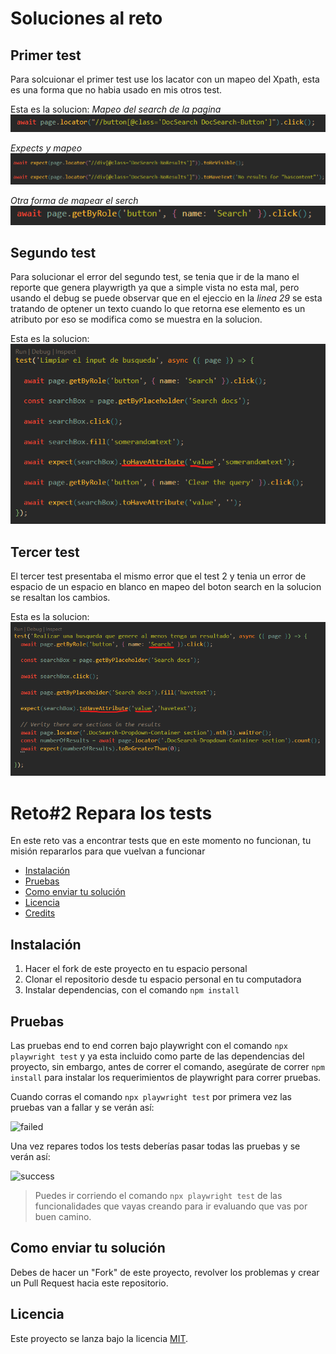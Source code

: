 # Soluciones al reto

## Primer test

Para solcuionar el primer test use los lacator con un mapeo del Xpath, esta es una forma que no habia usado en mis otros test.

Esta es la solucion:
_Mapeo del search de la pagina_
![locator](./screenshots/locator.png)

_Expects y mapeo_
![expects](./screenshots/expectLocator.png)

_Otra forma de mapear el serch_
![search](./screenshots/Search.png)

## Segundo test

Para solucionar el error del segundo test, se tenia que ir de la mano el reporte que genera playwrigth ya que a simple vista no esta mal, pero usando el debug se puede observar que en el ejeccio en la _linea 29_ se esta tratando de optener un texto cuando lo que retorna ese elemento es un atributo por eso se modifica como se muestra en la solucion.

Esta es la solucion:
![test2](./screenshots/test2.png)

## Tercer test

El tercer test presentaba el mismo error que el test 2 y tenia un error de espacio de un espacio en blanco en mapeo del boton search en la solucion se resaltan los cambios.

Esta es la solucion:
![test3](./screenshots/test3.png)

# Reto#2 Repara los tests

En este reto vas a encontrar tests que en este momento no funcionan, tu misión repararlos para que vuelvan a funcionar

- [Instalación](#instalación)
- [Pruebas](#pruebas)
- [Como enviar tu solución](#como-enviar-tu-solución)
- [Licencia](#licencia)
- [Credits](#credits)

## Instalación

1. Hacer el fork de este proyecto en tu espacio personal
1. Clonar el repositorio desde tu espacio personal en tu computadora
1. Instalar dependencias, con el comando `npm install`

## Pruebas

Las pruebas end to end corren bajo playwright con el comando `npx playwright test` y ya esta incluido como parte de las dependencias del proyecto, sin embargo, antes de correr el comando, asegúrate de correr `npm install` para instalar los requerimientos de playwright para correr pruebas.

Cuando corras el comando `npx playwright test` por primera vez las pruebas van a fallar y se verán así:

![failed](./screenshots/failed.png)

Una vez repares todos los tests deberías pasar todas las pruebas y se verán así:

![success](./screenshots/success.png)

> Puedes ir corriendo el comando `npx playwright test` de las funcionalidades que vayas creando para ir evaluando que vas por buen camino.

## Como enviar tu solución

Debes de hacer un "Fork" de este proyecto, revolver los problemas y crear un Pull Request hacia este repositorio.

## Licencia

Este proyecto se lanza bajo la licencia [MIT](https://opensource.org/licenses/MIT).
